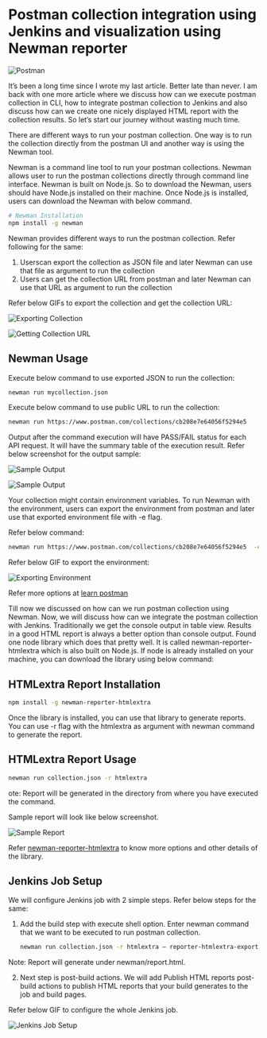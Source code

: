 # Postman collection integration using Jenkins and visualization using Newman reporter


![Postman](https://miro.medium.com/max/1400/1*9gyOFOn482a5XKULrnS1-w.png)

It’s been a long time since I wrote my last article.
Better late than never. I am back with one more article
where we discuss how can we execute postman collection
in CLI, how to integrate postman collection to Jenkins
and also discuss how can we create one nicely displayed
HTML report with the collection results. So let’s start
our journey without wasting much time.

There are different ways to run your postman collection.
One way is to run the collection directly from the
postman UI and another way is using the Newman tool.


Newman is a command line tool to run your postman
collections. Newman allows user to run the postman
collections directly through command line interface.
Newman is built on Node.js. So to download the Newman,
users should have Node.js installed on their machine.
Once Node.js is installed, users can download the Newman
with below command.

```bash
# Newman Installation
npm install -g newman
```

Newman provides different ways to run the postman
collection. Refer following for the same:
1) Userscan export the collection as JSON file and later Newman can use that file as argument to run the collection
2) Users can get the collection URL from postman and later Newman can use that URL as argument to run the collection

Refer below GIFs to export the collection and get the collection URL:

![Exporting Collection](https://miro.medium.com/v2/resize:fit:640/1*aRqQYQH5mUc9VdaR2BLLkQ.gif)

![Getting Collection URL](https://miro.medium.com/v2/resize:fit:640/1*l-I_UpBRTi-10DItq6wuIA.gif)


## Newman Usage

Execute below command to use exported JSON to run the collection:

```bash
newman run mycollection.json
```

Execute below command to use public URL to run the collection:

```bash
newman run https://www.postman.com/collections/cb208e7e64056f5294e5
```

Output after the command execution will have PASS/FAIL
status for each API request. It will have the summary
table of the execution result. Refer below screenshot
for the output sample:

![Sample Output](https://miro.medium.com/v2/resize:fit:2880/1*fcglMPLTkXQrndgTghRcSw.png)

![Sample Output](https://miro.medium.com/v2/resize:fit:2880/1*X3JkCruS9DL9SPpJL5NPjw.png)

Your collection might contain environment variables. To
run Newman with the environment, users can export the
environment from postman and later use that exported
environment file with -e flag.

Refer below command:
    
```bash
newman run https://www.postman.com/collections/cb208e7e64056f5294e5  -e environment.json
```
Refer below GIF to export the environment:

![Exporting Environment](https://miro.medium.com/v2/resize:fit:640/1*YehkX3pHxpACoYVYi7dWcw.gif)

Refer more options at [learn postman](https://learning.postman.com/docs/running-collections/using-newman-cli/command-line-integration-with-newman/)

Till now we discussed on how can we run postman
collection using Newman. Now, we will discuss how can we
integrate the postman collection with Jenkins.
Traditionally we get the console output in table view.
Results in a good HTML report is always a better option
than console output. Found one node library which does
that pretty well. It is called newman-reporter-htmlextra
which is also built on Node.js. If node is already
installed on your machine, you can download the library
using below command:


## HTMLextra Report Installation

```bash
npm install -g newman-reporter-htmlextra
```

Once the library is installed, you can use that library
to generate reports. You can use -r flag with the
htmlextra as argument with newman command to generate
the report.

## HTMLextra Report Usage

```bash
newman run collection.json -r htmlextra
```

ote: Report will be generated in the directory from where you have executed the command.

Sample report will look like below screenshot.

![Sample Report](https://miro.medium.com/v2/resize:fit:700/1*rHYEQjnY_v_DHDKzuJ_q2Q.png)

Refer [newman-reporter-htmlextra](https://www.npmjs.com/package/newman-reporter-htmlextra) to know more options and other details of the library.

## Jenkins Job Setup

We will configure Jenkins job with 2 simple steps. Refer below steps for the same:
1) Add the build step with execute shell option. Enter newman command that we want to be executed to run postman collection.
    
    ```bash
    newman run collection.json -r htmlextra — reporter-htmlextra-export “newman/report.html”
    ```
Note: Report will generate under newman/report.html.

2) Next step is post-build actions. We will add Publish HTML reports post-build actions to publish HTML reports that your build generates to the job and build pages.

Refer below GIF to configure the whole Jenkins job.

![Jenkins Job Setup](https://imgur.com/or2Wukz)
